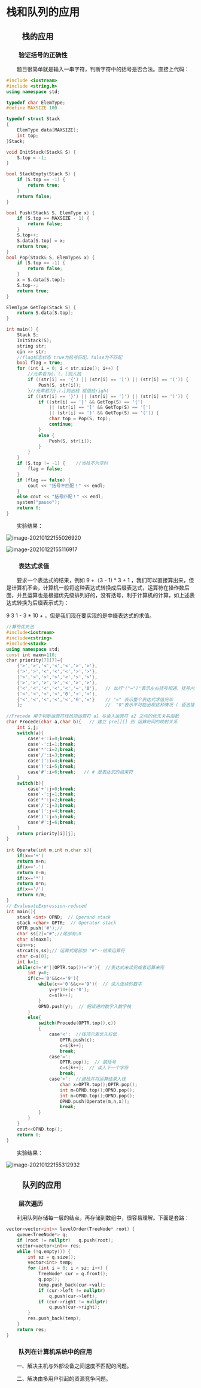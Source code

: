 # 栈和队列的应用



## &emsp;&emsp;栈的应用

### &emsp;&emsp;验证括号的正确性

&emsp;&emsp;题目很简单就是输入一串字符，判断字符中的括号是否合法。直接上代码：

```cpp
#include <iostream>
#include <string.h>
using namespace std;

typedef char ElemType;
#define MAXSIZE 100

typedef struct Stack
{
	ElemType data[MAXSIZE];
	int top;
}Stack;

void InitStack(Stack& S) {
	S.top = -1;
}

bool StackEmpty(Stack S) {
	if (S.top == -1) {
		return true;
	}
	return false;
}

bool Push(Stack& S, ElemType x) {
	if (S.top == MAXSIZE - 1) {
		return false;
	}
	S.top++;
	S.data[S.top] = x;
	return true;
}
bool Pop(Stack& S, ElemType& x) {
	if (S.top == -1) {
		return false;
	}
	x = S.data[S.top];
	S.top--;
	return true;
}

ElemType GetTop(Stack S) {
	return S.data[S.top];
}

int main() {
	Stack S;
	InitStack(S);
	string str;
	cin >> str;
	//flag标志状态 true为括号匹配，false为不匹配
	bool flag = true;
	for (int i = 0; i < str.size(); i++) {
		//元素若为{，(，[则入栈
		if ((str[i] == '{') || (str[i] == '[') || (str[i] == '(')) {
			Push(S, str[i]);
		}//元素若为}，)，]则出栈 赋值给right
		if ((str[i] == '}') || (str[i] == ']') || (str[i] == ')')) {
			if ((str[i] == '}' && GetTop(S) == '{') 
				|| (str[i] == ']' && GetTop(S) == '[') 
				|| (str[i] == ')' && GetTop(S) == '(')) {
				char top = Pop(S, top);
				continue;
			}
			else {
				Push(S, str[i]);
			}
		}
	}
	if (S.top != -1) {    //当栈不为空时
		flag = false;
	}
	if (flag == false) {
		cout << "括号不匹配！" << endl;
	}
	else cout << "括号匹配！" << endl;
	system("pause");
	return 0;
}
```

&emsp;&emsp;实验结果：

![image-20210122155026920](https://xiuxin-1304803037.cos.ap-shanghai.myqcloud.com/image-20210122155026920.png)

![image-20210122155116917](https://xiuxin-1304803037.cos.ap-shanghai.myqcloud.com/image-20210122155116917.png)

### &emsp;&emsp;表达式求值

&emsp;&emsp;要求一个表达式的结果，例如 9 +（3 - 1) * 3 + 1 ，我们可以直接算出来，但是计算机不会，计算机一般将这种表达式转换成后缀表达式，运算符在操作数后面，并且运算也是根据优先级排列好的，没有括号，利于计算机的计算，如上述表达式转换为后缀表示式为：

9  3  1  -  3  *  10 +  ，但是我们现在要实现的是中缀表达式的求值。

```cpp
//算符优先法
#include<iostream>
#include<cstring>
#include<stack>
using namespace std;  
const int maxn=110; 
char priority[7][7]={ 
    {'>','>','<','<','<','>','>'},  
    {'>','>','<','<','<','>','>'},  
    {'>','>','>','>','<','>','>'},  
    {'>','>','>','>','<','>','>'},  
    {'<','<','<','<','<','=','0'},   // 此行"("=")"表示左右括号相遇，括号内运算已完成 
    {'>','>','>','>','0','>','>'},  
    {'<','<','<','<','<','0','='}    // "=" 表示整个表达式求值完毕 
	};                               //  "0"表示不可能出现这种情况 ( 语法错误 ) 
	
//Precede 用于判断运算符栈栈顶运算符 a1 与读入运算符 a2 之间的优先关系函数 
char Procede(char a,char b){   // 建立 pre[][] 到 运算符间的映射关系 
    int i,j;  
    switch(a){  
        case'+':i=0;break;  
        case'-':i=1;break;  
        case'*':i=2;break;  
        case'/':i=3;break;  
        case'(':i=4;break;  
        case')':i=5;break;  
        case'#':i=6;break;   // # 是表达式的结束符 
    }  
    switch(b){  
        case'+':j=0;break;  
        case'-':j=1;break;  
        case'*':j=2;break;  
        case'/':j=3;break;  
        case'(':j=4;break;  
        case')':j=5;break;  
        case'#':j=6;break;  
    }  
    return priority[i][j];  
}
     
int Operate(int m,int n,char x){  
    if(x=='+')  
    return m+n;  
    if(x=='-')  
    return n-m;  
    if(x=='*')  
    return m*n;  
    if(x=='/')  
    return n/m;  
}  
// EvaluuateExpression-reduced
int main(){
    stack <int> OPND;  // Operand stack
    stack <char> OPTR;  // Operator stack
	OPTR.push('#');//
    char ss[2]="#";//尾部有\0 
    char s[maxn];
    cin>>s;
    strcat(s,ss);// 运算式尾部加 "#"--结束运算符 
    char c=s[0];
    int k=1;
    while(c!='#'||OPTR.top()!='#'){  //表达式未读完或者运算未完 
        int y=0;  
        if(c>='0'&&c<='9'){    
            while(c>='0'&&c<='9'){  // 读入连续的数字 
                y=y*10+(c-'0');  
                c=s[k++];  
            }  
            OPND.push(y);  // 把读进的数字入数字栈 
        }
        else{
            switch(Procede(OPTR.top(),c))  
            {  
                case'<':  //栈顶元素优先权低 
                    OPTR.push(c);  
                    c=s[k++];  
                    break;  
                case'=':  
                    OPTR.pop();  // 脱括号 
                    c=s[k++];  // 读入下一个字符 
                    break;  
                case'>':  //退栈并将运算结果入栈 
                    char x=OPTR.top();OPTR.pop();  
                    int m=OPND.top();OPND.pop();  
                    int n=OPND.top();OPND.pop();  
                    OPND.push(Operate(m,n,x));  
                    break;    
            } 
        }
    }
    cout<<OPND.top();
    return 0;
}
```

&emsp;&emsp;实验结果：

![image-20210122155312932](https://xiuxin-1304803037.cos.ap-shanghai.myqcloud.com/image-20210122155312932.png)

## &emsp;&emsp;队列的应用

### &emsp;&emsp;层次遍历

&emsp;&emsp;利用队列存储每一层的结点，再存储到数组中，很容易理解。下面是套路：

```cpp
vector<vector<int>> levelOrder(TreeNode* root) {
    queue<TreeNode*> q;
    if (root != nullptr)   q.push(root);
    vector<vector<int>> res;
    while (!q.empty()) {
        int sz = q.size();
        vector<int> temp;
        for (int i = 0; i < sz; i++) {
            TreeNode* cur = q.front();
            q.pop();
            temp.push_back(cur->val);
            if (cur->left != nullptr)
                q.push(cur->left);
            if (cur->right != nullptr)
                q.push(cur->right);
        }
        res.push_back(temp);
    }
    return res;
}
```

### &emsp;&emsp;队列在计算机系统中的应用

&emsp;&emsp;一、解决主机与外部设备之间速度不匹配的问题。

&emsp;&emsp;二、解决由多用户引起的资源竞争问题。